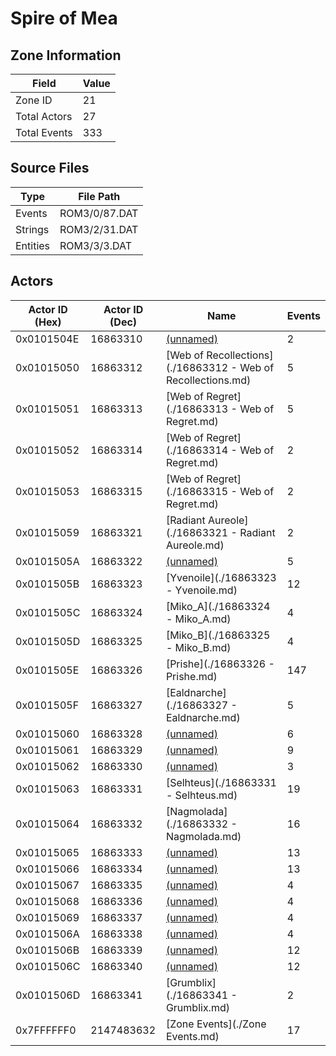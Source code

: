 # Spire of Mea

## Zone Information

| Field        |   Value |
|--------------|---------|
| Zone ID      |      21 |
| Total Actors |      27 |
| Total Events |     333 |

## Source Files

| Type     | File Path     |
|----------|---------------|
| Events   | ROM3/0/87.DAT |
| Strings  | ROM3/2/31.DAT |
| Entities | ROM3/3/3.DAT  |

## Actors

| Actor ID (Hex)   |   Actor ID (Dec) | Name                                                         |   Events |
|------------------|------------------|--------------------------------------------------------------|----------|
| 0x0101504E       |         16863310 | [(unnamed)](./16863310.md)                                   |        2 |
| 0x01015050       |         16863312 | [Web of Recollections](./16863312 - Web of Recollections.md) |        5 |
| 0x01015051       |         16863313 | [Web of Regret](./16863313 - Web of Regret.md)               |        5 |
| 0x01015052       |         16863314 | [Web of Regret](./16863314 - Web of Regret.md)               |        2 |
| 0x01015053       |         16863315 | [Web of Regret](./16863315 - Web of Regret.md)               |        2 |
| 0x01015059       |         16863321 | [Radiant Aureole](./16863321 - Radiant Aureole.md)           |        2 |
| 0x0101505A       |         16863322 | [(unnamed)](./16863322.md)                                   |        5 |
| 0x0101505B       |         16863323 | [Yvenoile](./16863323 - Yvenoile.md)                         |       12 |
| 0x0101505C       |         16863324 | [Miko_A](./16863324 - Miko_A.md)                             |        4 |
| 0x0101505D       |         16863325 | [Miko_B](./16863325 - Miko_B.md)                             |        4 |
| 0x0101505E       |         16863326 | [Prishe](./16863326 - Prishe.md)                             |      147 |
| 0x0101505F       |         16863327 | [Ealdnarche](./16863327 - Ealdnarche.md)                     |        5 |
| 0x01015060       |         16863328 | [(unnamed)](./16863328.md)                                   |        6 |
| 0x01015061       |         16863329 | [(unnamed)](./16863329.md)                                   |        9 |
| 0x01015062       |         16863330 | [(unnamed)](./16863330.md)                                   |        3 |
| 0x01015063       |         16863331 | [Selhteus](./16863331 - Selhteus.md)                         |       19 |
| 0x01015064       |         16863332 | [Nagmolada](./16863332 - Nagmolada.md)                       |       16 |
| 0x01015065       |         16863333 | [(unnamed)](./16863333.md)                                   |       13 |
| 0x01015066       |         16863334 | [(unnamed)](./16863334.md)                                   |       13 |
| 0x01015067       |         16863335 | [(unnamed)](./16863335.md)                                   |        4 |
| 0x01015068       |         16863336 | [(unnamed)](./16863336.md)                                   |        4 |
| 0x01015069       |         16863337 | [(unnamed)](./16863337.md)                                   |        4 |
| 0x0101506A       |         16863338 | [(unnamed)](./16863338.md)                                   |        4 |
| 0x0101506B       |         16863339 | [(unnamed)](./16863339.md)                                   |       12 |
| 0x0101506C       |         16863340 | [(unnamed)](./16863340.md)                                   |       12 |
| 0x0101506D       |         16863341 | [Grumblix](./16863341 - Grumblix.md)                         |        2 |
| 0x7FFFFFF0       |       2147483632 | [Zone Events](./Zone Events.md)                              |       17 |